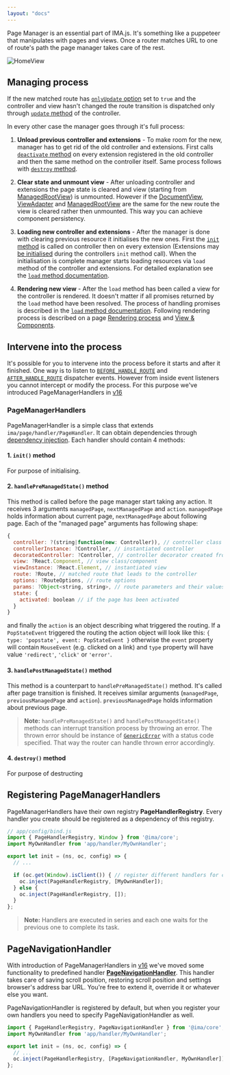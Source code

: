 ```yaml
---
layout: "docs"
---
```


Page Manager is an essential part of IMA.js. It's something like a puppeteer that manipulates with pages and views. Once a router matches URL to one of route's path the page manager takes care of the rest.

<div class="image is-padded-with-shadow">
  <img src="{{ '/img/docs/diagram-page-manager.png?v=' | append: site.github.build_revision | relative_url }}" alt="HomeView"/>
</div>

## Managing process

If the new matched route has [`onlyUpdate` option](https://github.com/seznam/IMA.js-skeleton/wiki/Routing#4-options) set to `true` and the controller and view hasn't changed the route transition is dispatched only through [`update` method](https://github.com/seznam/IMA.js-skeleton/wiki/Controller-lifecycle#update--client) of the controller.

In every other case the manager goes through it's full process:

1. **Unload previous controller and extensions** - To make room for the new, manager has to get rid of the old controller and extensions. First calls [`deactivate` method](https://github.com/seznam/IMA.js-skeleton/wiki/Controller-lifecycle#deactivate--client) on every extension registered in the old controller and then the same method on the controller itself.
Same process follows with [`destroy` method](https://github.com/seznam/IMA.js-skeleton/wiki/Controller-lifecycle#destroy--client).

2. **Clear state and unmount view** - After unloading controller and extensions the page state is cleared and view (starting from [ManagedRootView](https://github.com/seznam/IMA.js-skeleton/wiki/Rendering-process#managedrootview)) is unmounted. However if the [DocumentView](https://github.com/seznam/IMA.js-skeleton/wiki/Rendering-process#documentview), [ViewAdapter](https://github.com/seznam/IMA.js-skeleton/wiki/Rendering-process#viewadapter) and [ManagedRootView](https://github.com/seznam/IMA.js-skeleton/wiki/Rendering-process#managedrootview) are the same for the new route the view is cleared rather then unmounted. This way you can achieve component persistency.

3. **Loading new controller and extensions** - After the manager is done with clearing previous resource it initialises the new ones. First the [`init` method](https://github.com/seznam/IMA.js-skeleton/wiki/Controller-lifecycle#init--serverclient) is called on controller then on every extension (Extensions may [be initialised](https://github.com/seznam/IMA.js-skeleton/wiki/Extensions#how-to-use-extensions) during the controllers `init` method call).
When the initialisation is complete manager starts loading resources via `load` method of the controller and extensions. For detailed explanation see the [`load` method documentation](https://github.com/seznam/IMA.js-skeleton/wiki/Controller-lifecycle#load-serverclient).

4. **Rendering new view** - After the `load` method has been called a view for the controller is rendered. It doesn't matter if all promises returned by the `load` method have been resolved. The process of handling promises is described in the [`load` method documentation](https://github.com/seznam/IMA.js-skeleton/wiki/Controller-lifecycle#load-serverclient).  Following rendering process is described on a page [Rendering process](https://github.com/seznam/IMA.js-skeleton/wiki/Rendering-process) and [View & Components](https://github.com/seznam/IMA.js-skeleton/wiki/Views-&-Components).

## Intervene into the process

It's possible for you to intervene into the process before it starts and after it finished. One way is to listen to [`BEFORE_HANDLE_ROUTE`](https://github.com/seznam/IMA.js-skeleton/wiki/Events#before_handle_route) and [`AFTER_HANDLE_ROUTE`](https://github.com/seznam/IMA.js-skeleton/wiki/Events#after_handle_route) dispatcher events. However from inside event listeners you cannot intercept or modify the process. For this purpose we've introduced PageManagerHandlers in [v16](https://github.com/seznam/IMA.js-core/releases/tag/0.16.0)

### PageManagerHandlers

PageManagerHandler is a simple class that extends `ima/page/handler/PageHandler`. It can obtain dependencies through [dependency injection](https://github.com/seznam/IMA.js-skeleton/wiki/Object-Container#1-dependency-injection). Each handler should contain 4 methods:

#### 1. `init()` method
For purpose of initialising.

#### 2. `handlePreManagedState()` method
This method is called before the page manager start taking any action. It receives 3 arguments `managedPage`, `nextManagedPage` and `action`. `managedPage` holds information about current page, `nextManagedPage` about following page. Each of the "managed page" arguments has following shape: 

```javascript
{
  controller: ?(string|function(new: Controller)), // controller class
  controllerInstance: ?Controller, // instantiated controller
  decoratedController: ?Controller, // controller decorator created from controller instance
  view: ?React.Component, // view class/component
  viewInstance: ?React.Element, // instantiated view
  route: ?Route, // matched route that leads to the controller
  options: ?RouteOptions, // route options
  params: ?Object<string, string>, // route parameters and their values 
  state: {
    activated: boolean // if the page has been activated
  }
}
```
and finally the `action` is an object describing what triggered the routing. If a `PopStateEvent` triggered the routing the action object will look like this: `{ type: 'popstate', event: PopStateEvent }` otherwise the `event` property will contain `MouseEvent` (e.g. clicked on a link) and `type` property will have value `'redirect'`, `'click'` or `'error'`.

#### 3. `handlePostManagedState()` method

This method is a counterpart to `handlePreManagedState()` method. It's called after page transition is finished. It receives similar arguments (`managedPage`, `previousManagedPage` and `action`). `previousManagedPage` holds information about previous page.

> **Note:** `handlePreManagedState()` and `handlePostManagedState()` methods can interrupt transition process by throwing an error. The thrown error should be instance of [`GenericError`](https://github.com/seznam/IMA.js-skeleton/wiki/Errors) with a status code specified. That way the router can handle thrown error accordingly.

#### 4. `destroy()` method
For purpose of destructing

## Registering PageManagerHandlers

PageManagerHandlers have their own registry **PageHandlerRegistry**. Every handler you create should be registered as a dependency of this registry. 

```javascript
// app/config/bind.js
import { PageHandlerRegistry, Window } from '@ima/core';
import MyOwnHandler from 'app/handler/MyOwnHandler';

export let init = (ns, oc, config) => {
  // ...

  if (oc.get(Window).isClient()) { // register different handlers for client and server
    oc.inject(PageHandlerRegistry, [MyOwnHandler]);
  } else {
    oc.inject(PageHandlerRegistry, []);
  }
};
```

> **Note:** Handlers are executed in series and each one waits for the previous one to complete its task.

## PageNavigationHandler

With introduction of PageManagerHandlers in [v16](https://github.com/seznam/IMA.js-core/releases/tag/0.16.0) we've moved some functionality to predefined handler [**PageNavigationHandler**](https://github.com/seznam/ima/blob/337df5ffc8fc912e1ce53647fb08b0bd055f73a7/packages/core/src/page/handler/PageNavigationHandler.js). This handler takes care of saving scroll position, restoring scroll position and settings browser's address bar URL. You're free to extend it, override it or whatever else you want.

PageNavigationHandler is registered by default, but when you register your own handlers you need to specify PageNavigationHandler as well.

```javascript
import { PageHandlerRegistry, PageNavigationHandler } from '@ima/core';
import MyOwnHandler from 'app/handler/MyOwnHandler';

export let init = (ns, oc, config) => {
  // ...
  oc.inject(PageHandlerRegistry, [PageNavigationHandler, MyOwnHandler]);
};
```




